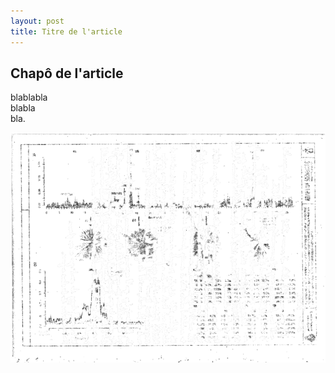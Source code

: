```yaml
---
layout: post
title: Titre de l'article
---
```



## Chapô de l'article

blablabla  
blabla  
bla.  

![image](/files/lettremodif2.png)
